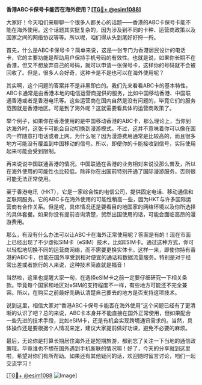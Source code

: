 **香港ABC卡保号卡能否在海外使用？[[TG💪+ @esim1088](https://t.me/s/esim1088)]**

大家好！今天咱们来聊聊一个很多人都关心的话题——香港的ABC卡保号卡能不能在海外使用。这个话题其实挺复杂的，因为涉及到不同的卡种、运营商政策以及国家之间的网络协议等等。所以呢，咱们得从头到尾好好捋一捋。

首先，什么是ABC卡保号卡？简单来说，这是一张专门为香港居民设计的电话卡，它的主要功能是帮助用户保持手机号码的有效性。也就是说，如果你长期不在香港，但又不想放弃自己的号码，就可以申请一张保号卡，这样你的号码就不会被回收了。但是，很多人会好奇，这种卡是不是也可以在海外使用呢？

其实啊，这个问题的答案并不是非黑即白的。我们先来看看ABC卡的基本特性。ABC卡通常是由香港本地的电信运营商提供的服务，比如中国移动香港、中国联通香港或者是香港电讯等。这些运营商在国内自然是没有问题的，毕竟它们的服务范围就是香港地区。可是到了海外呢？这就需要看具体的运营商政策了。

举个例子，如果你在香港使用的是中国移动香港的ABC卡，那么理论上，当你到达海外时，这张卡可能会自动切换到漫游模式。不过，这并不意味着你可以像在国内一样随意打电话或者上网。为什么呢？因为漫游费用通常是比较高的，而且很多地方可能没有覆盖到中国移动的信号。所以，即便你的卡能接收到信号，实际使用起来可能会受到限制。

再来说说中国联通香港的情况。中国联通在香港的业务相对来说没那么普及，所以在海外使用的可能性也比较低。除非你在出国前特别开通了国际漫游服务，否则很可能无法正常使用。

至于香港电讯（HKT），它是一家综合性的电信公司，提供固定电话、移动通信和互联网服务。它的ABC卡在海外使用的可能性稍高一些，因为HKT与许多国际运营商有合作关系。但是呢，具体情况还是要看目的地国家的网络环境以及你所选择的具体套餐。如果你没有提前咨询清楚，贸然出国使用的话，可能会面临高昂的漫游费用。

那么，有没有什么办法可以让ABC卡在海外正常使用呢？答案是有的！现在市面上已经出现了不少虚拟SIM卡（eSIM）技术，比如ESIM卡。通过这种方式，你可以轻松地切换不同的运营商网络，而不需要更换实体卡。这样一来，即使你持有香港的ABC卡，也能在国外享受到相对便宜的通话和数据流量服务。特别是对于经常出差或者旅行的人来说，这种技术简直就是福音！

当然啦，这里也提醒大家一句，在选择eSIM卡之前一定要仔细研究一下相关条款。毕竟每个国家和地区对eSIM的支持程度不一样，有些地方可能还不完全兼容。所以，在购买之前最好先确认清楚自己要去的地方是否支持这项技术。

说到这里，相信大家对“香港ABC卡保号卡能否在海外使用”这个问题已经有了更清晰的认识了吧？总的来说，ABC卡本身并不能直接在国外正常使用，但如果配合一些先进的技术手段，比如eSIM卡，还是有机会实现跨境通讯需求的。当然，具体操作还是要根据个人情况来定，建议大家提前做好功课，避免不必要的麻烦。

最后，无论你是打算长期居住海外还是短期旅游，都别忘了关注一下当地的通信政策哦。毕竟谁也不想在国外遇到手机断联的情况嘛！好了，今天的分享就到这里啦，希望对你们有所帮助。如果还有其他疑问的话，欢迎随时留言讨论，咱们一起交流学习！

[[TG💪+ @esim1088](https://t.me/s/esim1088) ![Image](https://i.postimg.cc/4NQfJmqS/Snipaste-2025-05-13-00-14-12.png)]